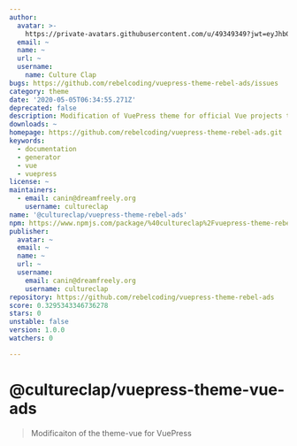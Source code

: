 ```yaml
---
author:
  avatar: >-
    https://private-avatars.githubusercontent.com/u/49349349?jwt=eyJhbGciOiJIUzI1NiIsInR5cCI6IkpXVCJ9.eyJpc3MiOiJnaXRodWIuY29tIiwiYXVkIjoicmF3LmdpdGh1YnVzZXJjb250ZW50LmNvbSIsImtleSI6ImtleTEiLCJleHAiOjE3MzQ2NzMyNjAsIm5iZiI6MTczNDY3MjA2MCwicGF0aCI6Ii91LzQ5MzQ5MzQ5In0.Lgt-GS2DG5xaCzoIPUON6K-vk9Cc-cgTOQqODltDw3s&v=4
  email: ~
  name: ~
  url: ~
  username:
    name: Culture Clap
bugs: https://github.com/rebelcoding/vuepress-theme-rebel-ads/issues
category: theme
date: '2020-05-05T06:34:55.271Z'
deprecated: false
description: Modification of VuePress theme for official Vue projects to include ad space
downloads: ~
homepage: https://github.com/rebelcoding/vuepress-theme-rebel-ads.git
keywords:
  - documentation
  - generator
  - vue
  - vuepress
license: ~
maintainers:
  - email: canin@dreamfreely.org
    username: cultureclap
name: '@cultureclap/vuepress-theme-rebel-ads'
npm: https://www.npmjs.com/package/%40cultureclap%2Fvuepress-theme-rebel-ads
publisher:
  avatar: ~
  email: ~
  name: ~
  url: ~
  username:
    email: canin@dreamfreely.org
    username: cultureclap
repository: https://github.com/rebelcoding/vuepress-theme-rebel-ads
score: 0.3295343346736278
stars: 0
unstable: false
version: 1.0.0
watchers: 0

---
```


# @cultureclap/vuepress-theme-vue-ads

> Modificaiton of the theme-vue for VuePress
